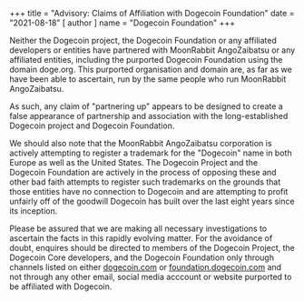 +++
title = "Advisory: Claims of Affiliation with Dogecoin Foundation"
date = "2021-08-18"
[ author ]
  name = "Dogecoin Foundation"
+++

Neither the Dogecoin project, the Dogecoin Foundation or any affiliated developers or entities have partnered with MoonRabbit AngoZaibatsu or any affiliated entities, including the purported Dogecoin Foundation using the domain doge.org. This purported organisation and domain are, as far as we have been able to ascertain, run by the same people who run MoonRabbit AngoZaibatsu. 

As such, any claim of "partnering up" appears to be designed to create a false appearance of partnership and association with the long-established Dogecoin project and Dogecoin Foundation.

We should also note that the MoonRabbit AngoZaibatsu corporation is actively attempting to register a trademark for the "Dogecoin" name in both Europe as well as the United States. The Dogecoin Project and the Dogecoin Foundation are actively in the process of opposing these and other bad faith attempts to register such trademarks on the grounds that those entities have no connection to Dogecoin and are attempting to profit unfairly off of the goodwill Dogecoin has built over the last eight years since its inception.

Please be assured that we are making all necessary investigations to ascertain the facts in this rapidly evolving matter. For the avoidance of doubt, enquires should be directed to members of the Dogecoin Project, the Dogecoin Core developers, and the Dogecoin Foundation only through channels listed on either [dogecoin.com](https://dogecoin.com/) or [foundation.dogecoin.com](https://foundation.dogecoin.com/) and not through any other email, social media acccount or website purported to be affiliated with Dogecoin.
